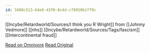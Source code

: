 ```yaml
---
id: 3488c513-64e9-43f0-8c4d-cf8910b1ff9c
---
```

[[Incybe/Retardworld/Sources/I think you R Wright]]
from [[Johnny Vedmore]]
[[nhs]] 
[[Incybe/Retardworld/Sources/Tags/fascism]]
[[Intercontinental fraud]]

[Read on Omnivore](https://omnivore.app/me/https-x-com-johnnyvedmore-status-1767942444958601324-s-46-18e38bf3b33)
[Read Original](https://twitter.com/johnnyvedmore/status/1767942444958601324)

